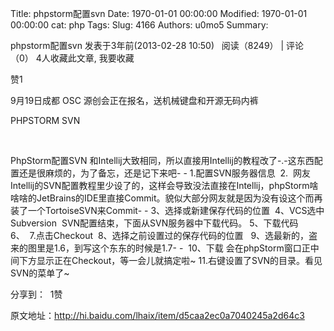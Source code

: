 Title: phpstorm配置svn
Date: 1970-01-01 00:00:00
Modified: 1970-01-01 00:00:00
cat: php
Tags: 
Slug: 4166
Authors: u0mo5 
Summary: 


phpstorm配置svn
发表于3年前(2013-02-28 10:50)   阅读（8249） | 评论（0） 4人收藏此文章, 我要收藏

赞1

9月19日成都 OSC 源创会正在报名，送机械键盘和开源无码内裤  



PHPSTORM SVN


 

PhpStorm配置SVN 和Intellij大致相同，所以直接用Intellij的教程改了-.-这东西配置还是很麻烦的，为了备忘，还是记下来吧- -
1.配置SVN服务器信息  2.  网友Intellij的SVN配置教程里少设了的，这样会导致没法直接在Intellij，phpStorm啥啥啥的JetBrains的IDE里直接Commit。貌似大部分网友就是因为没有设这个而再装了一个TortoiseSVN来Commit- -
3、选择或新建保存代码的位置 
4、VCS选中Subversion
 SVN配置结束，下面从SVN服务器中下载代码。 5、下载代码 
6、  7.点击Checkout  8、选择之前设置过的保存代码的位置
 
9、选最新的，盗来的图里是1.6，到写这个东东的时候是1.7- -  10、下载 会在phpStorm窗口正中间下方显示正在Checkout，等一会儿就搞定啦~ 11.右键设置了SVN的目录。看见SVN的菜单了~ 



分享到：  1赞

原文地址：http://hi.baidu.com/lhaix/item/d5caa2ec0a7040245a2d64c3

